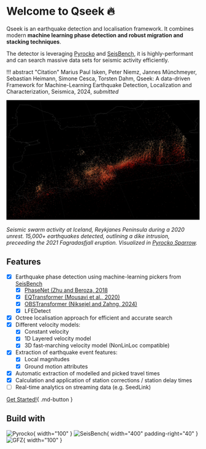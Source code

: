 # Welcome to Qseek 🔥

Qseek is an earthquake detection and localisation framework. It combines modern **machine learning phase detection and robust migration and stacking techniques**.

The detector is leveraging [Pyrocko](https://pyrocko.org) and [SeisBench](https://github.com/seisbench/seisbench), it is highly-performant and can search massive data sets for seismic activity efficiently.

!!! abstract "Citation"
    Marius Paul Isken, Peter Niemz, Jannes Münchmeyer, Sebastian Heimann, Simone Cesca, Torsten Dahm, Qseek: A data-driven Framework for Machine-Learning Earthquake Detection, Localization and Characterization, Seismica, 2024, *submitted*

![Reykjanes detections](images/reykjanes-demo.webp)

*Seismic swarm activity at Iceland, Reykjanes Peninsula during a 2020 unrest. 15,000+ earthquakes detected, outlining a dike intrusion, preceeding the 2021 Fagradasfjall eruption. Visualized in [Pyrocko Sparrow](https://pyrocko.org).*

## Features

* [x] Earthquake phase detection using machine-learning pickers from [SeisBench](https://github.com/seisbench/seisbench)
    * [x] [PhaseNet (Zhu and Beroza, 2018](https://doi.org/10.1093/gji/ggy423)
    * [x] [EQTransformer (Mousavi et al., 2020)](https://doi.org/10.1038/s41467-020-17591-w)
    * [x] [OBSTransformer (Niksejel and Zahng, 2024)](https://doi.org/10.1093/gji/ggae049)
    * [x] LFEDetect
* [x] Octree localisation approach for efficient and accurate search
* [x] Different velocity models:
    * [x] Constant velocity
    * [x] 1D Layered velocity model
    * [x] 3D fast-marching velocity model (NonLinLoc compatible)
* [x] Extraction of earthquake event features:
    * [x] Local magnitudes
    * [x] Ground motion attributes
* [x] Automatic extraction of modelled and picked travel times
* [x] Calculation and application of station corrections / station delay times
* [ ] Real-time analytics on streaming data (e.g. SeedLink)

[Get Started!](getting_started.md){ .md-button }

## Build with

![Pyrocko](https://pyrocko.org/docs/current/_images/pyrocko_shadow.png){ width="100" }
![SeisBench](https://seisbench.readthedocs.io/en/stable/_images/seisbench_logo_subtitle_outlined.svg){ width="400" padding-right="40" }
![GFZ](https://www.gfz-potsdam.de/fileadmin/gfz/GFZ.svg){ width="100" }
